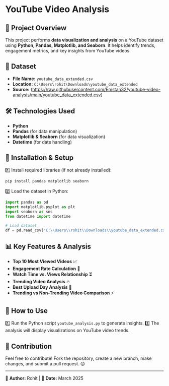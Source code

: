 # YouTube Video Analysis

## 📌 Project Overview
This project performs **data visualization and analysis** on a YouTube dataset using **Python, Pandas, Matplotlib, and Seaborn**. It helps identify trends, engagement metrics, and key insights from YouTube videos.

## 📂 Dataset
- **File Name:** `youtube_data_extended.csv`
- **Location:** `C:\Users\rohit\Downloads\youtube_data_extended`
- **Source:** (https://raw.githubusercontent.com/Emstan32/youtube-video-analysis/main/youtube_data_extended.csv)

## 🛠️ Technologies Used
- **Python**
- **Pandas** (for data manipulation)
- **Matplotlib & Seaborn** (for data visualization)
- **Datetime** (for date handling)

## 🔹 Installation & Setup
1️⃣ Install required libraries (if not already installed):
```sh
pip install pandas matplotlib seaborn
```

2️⃣ Load the dataset in Python:
```python
import pandas as pd
import matplotlib.pyplot as plt
import seaborn as sns
from datetime import datetime

# Load dataset
df = pd.read_csv("C:\\Users\\rohit\\Downloads\\youtube_data_extended.csv")
```

## 📊 Key Features & Analysis
- **Top 10 Most Viewed Videos** 📈
- **Engagement Rate Calculation** 💬
- **Watch Time vs. Views Relationship** ⏳
- **Trending Video Analysis** 🔥
- **Best Upload Day Analysis** 📅
- **Trending vs Non-Trending Video Comparison** ⚡

## 🚀 How to Use
1️⃣ Run the Python script `youtube_analysis.py` to generate insights.
2️⃣ The analysis will display visualizations on YouTube video trends.

## 📌 Contribution
Feel free to contribute! Fork the repository, create a new branch, make changes, and submit a pull request. 😊

---
📝 **Author:** Rohit | 📅 **Date:** March 2025
